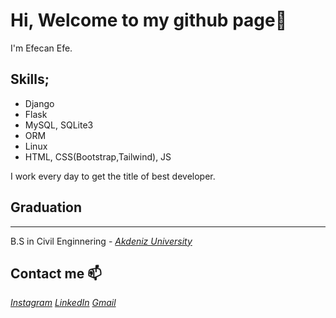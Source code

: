 # Hi, Welcome to my github page👋

I'm Efecan Efe. 

## Skills;

* Django
* Flask
* MySQL, SQLite3
* ORM
* Linux
* HTML, CSS(Bootstrap,Tailwind), JS

I work every day to get the title of best developer.

## Graduation
---
B.S in Civil Enginnering - *[Akdeniz University](https://www.akdeniz.edu.tr/)*

Contact me 📫
---
*[Instagram](https://www.instagram.com/efejanefe/)*
*[LinkedIn](https://www.linkedin.com/in/efecan-efe-a897a71a7/)*
*[Gmail](mh.efecanefe@gmail.com)*

<!---
EfecanE/EfecanE is a ✨ special ✨ repository because its `README.md` (this file) appears on your GitHub profile.
You can click the Preview link to take a look at your changes.
--->
